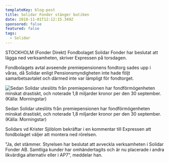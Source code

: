 ```yaml
---
templateKey: blog-post
title: Solidar Fonder stänger butiken
date: 2018-11-01T12:12:15.349Z
sponsored: false
featured: false
tags:
  - Solidar
---
```

STOCKHOLM (Fonder Direkt) Fondbolaget Solidar Fonder har beslutat att lägga ned verksamheten, skriver Expressen på torsdagen.

Fondbolagets avtal avseende premiepensionens fondtorg sades upp i våras, då Solidar enligt Pensionsmyndigheten inte hade följt samarbetsavtalet och därmed inte var lämpligt för fondtorget.

![  Sedan Solidar uteslöts från premiepensionen har fondförmögenheten minskat drastiskt, och noterade 1,8 miljarder kronor per den 30 september. (Källa: Morningstar)](/img/106.png)

<span class="image-caption">  Sedan Solidar uteslöts från premiepensionen har fondförmögenheten minskat drastiskt, och noterade 1,8 miljarder kronor per den 30 september. (Källa: Morningstar)</span>

Solidars vd Krister Sjöblom bekräftar i en kommentar till Expressen att fondbolaget väljer att montera ned rörelsen.

"Ja, det stämmer. Styrelsen har beslutat att avveckla verksamheten i Solidar Fonder AB. Samtliga kunder har omhändertagits och är nu placerade i andra likvärdiga alternativ eller i AP7", meddelar han.
